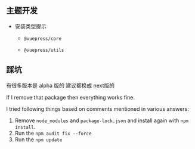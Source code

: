 ## 主题开发

- 安装类型提示

  - `@vuepress/core`

  - `@vuepress/utils`





## 踩坑

有很多版本是 alpha 版的  建议都换成 next版的





If I remove that package then everything works fine.

I tried following things based on comments mentioned in various answers:

1. Remove `node_modules` and `package-lock.json` and install again with `npm install`.
2. Run the `npm audit fix --force`
3. Run the `npm update`